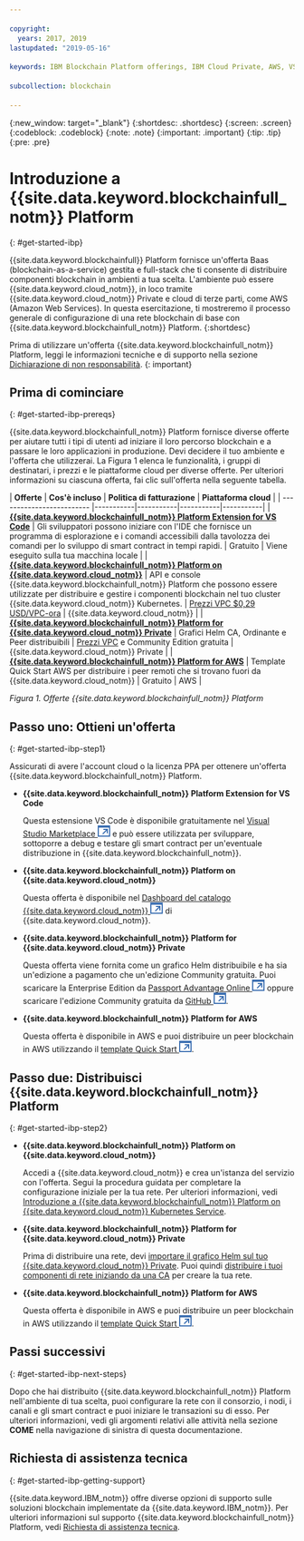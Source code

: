 ```yaml
---

copyright:
  years: 2017, 2019
lastupdated: "2019-05-16"

keywords: IBM Blockchain Platform offerings, IBM Cloud Private, AWS, VS code extension, IBM Cloud

subcollection: blockchain

---
```


{:new_window: target="_blank"}
{:shortdesc: .shortdesc}
{:screen: .screen}
{:codeblock: .codeblock}
{:note: .note}
{:important: .important}
{:tip: .tip}
{:pre: .pre}

# Introduzione a {{site.data.keyword.blockchainfull_notm}} Platform
{: #get-started-ibp}

{{site.data.keyword.blockchainfull}} Platform fornisce un'offerta Baas (blockchain-as-a-service) gestita e full-stack che ti consente di distribuire componenti blockchain in ambienti a tua scelta. L'ambiente può essere {{site.data.keyword.cloud_notm}}, in loco tramite {{site.data.keyword.cloud_notm}} Private e cloud di terze parti, come AWS (Amazon Web Services). In questa esercitazione, ti mostreremo il processo generale di configurazione di una rete blockchain di base con {{site.data.keyword.blockchainfull_notm}} Platform.
{:shortdesc}

Prima di utilizzare un'offerta {{site.data.keyword.blockchainfull_notm}} Platform, leggi le informazioni tecniche e di supporto nella sezione [Dichiarazione di non responsabilità](/docs/services/blockchain/needtoknow.html#disclaimer).
{: important}


## Prima di cominciare
{: #get-started-ibp-prereqs}

{{site.data.keyword.blockchainfull_notm}} Platform fornisce diverse offerte per aiutare tutti i tipi di utenti ad iniziare il loro percorso blockchain e a passare le loro applicazioni in produzione. Devi decidere il tuo ambiente e l'offerta che utilizzerai. La Figura 1 elenca le funzionalità, i gruppi di destinatari, i prezzi e le piattaforme cloud per diverse offerte. Per ulteriori informazioni su ciascuna offerta, fai clic sull'offerta nella seguente tabella.

| **Offerte** | **Cos'è incluso** | **Politica di fatturazione** | **Piattaforma cloud** |
| ------------------------- |-----------|-----------|-----------|-----------|
| [**{{site.data.keyword.blockchainfull_notm}} Platform Extension for VS Code**](/docs/services/blockchain?topic=blockchain-develop-vscode#develop-vscode) | Gli sviluppatori possono iniziare con l'IDE che fornisce un programma di esplorazione e i comandi accessibili dalla tavolozza dei comandi per lo sviluppo di smart contract in tempi rapidi. | Gratuito | Viene eseguito sulla tua macchina locale |
| [**{{site.data.keyword.blockchainfull_notm}} Platform on {{site.data.keyword.cloud_notm}}**](/docs/services/blockchain/howto/ibp-console.html#ibp-console-overview) | API e console {{site.data.keyword.blockchainfull_notm}} Platform che possono essere utilizzate per distribuire e gestire i componenti blockchain nel tuo cluster {{site.data.keyword.cloud_notm}} Kubernetes. | [Prezzi VPC $0,29 USD/VPC-ora](/docs/services/blockchain/howto/pricing-saas.html) | {{site.data.keyword.cloud_notm}} |
| [**{{site.data.keyword.blockchainfull_notm}} Platform for {{site.data.keyword.cloud_notm}} Private**](/docs/services/blockchain/ibp-for-icp-about.html#ibp-icp-about) | Grafici Helm CA, Ordinante e Peer distribuibili | [Prezzi VPC](/docs/services/blockchain/ibp-for-icp-about.html#ibp-icp-about-pricing) e Community Edition gratuita | {{site.data.keyword.cloud_notm}} Private |
| [**{{site.data.keyword.blockchainfull_notm}} Platform for AWS**](/docs/services/blockchain/howto/remote_peer.html#remote-peer-aws-about) | Template Quick Start AWS per distribuire i peer remoti che si trovano fuori da {{site.data.keyword.cloud_notm}} | Gratuito | AWS |

*Figura 1. Offerte {{site.data.keyword.blockchainfull_notm}} Platform*


## Passo uno: Ottieni un'offerta
{: #get-started-ibp-step1}

Assicurati di avere l'account cloud o la licenza PPA per ottenere un'offerta {{site.data.keyword.blockchainfull_notm}} Platform.

* **{{site.data.keyword.blockchainfull_notm}} Platform Extension for VS Code**

  Questa estensione VS Code è disponibile gratuitamente nel [Visual Studio Marketplace ![Icona link esterno](images/external_link.svg "Icona link esterno")](https://marketplace.visualstudio.com/items?itemName=IBMBlockchain.ibm-blockchain-platform "{{site.data.keyword.blockchainfull_notm}} Platform Extension for VS Code") e può essere utilizzata per sviluppare, sottoporre a debug e testare gli smart contract per un'eventuale distribuzione in {{site.data.keyword.blockchainfull_notm}}.

* **{{site.data.keyword.blockchainfull_notm}} Platform on {{site.data.keyword.cloud_notm}}**

  Questa offerta è disponibile nel [Dashboard del catalogo {{site.data.keyword.cloud_notm}} ![Icona link esterno](images/external_link.svg "Icona link esterno")](https://cloud.ibm.com/catalog "Catalogo") di {{site.data.keyword.cloud_notm}}.

* **{{site.data.keyword.blockchainfull_notm}} Platform for {{site.data.keyword.cloud_notm}} Private**

  Questa offerta viene fornita come un grafico Helm distribuibile e ha sia un'edizione a pagamento che un'edizione Community gratuita. Puoi scaricare la Enterprise Edition da [Passport Advantage Online ![Icona link esterno](images/external_link.svg "Icona link esterno")](https://www.ibm.com/software/passportadvantage/pao_customer.html) oppure scaricare l'edizione Community gratuita da [GitHub ![Icona link esterno](images/external_link.svg "Icona link esterno")](https://github.com/IBM/charts/blob/master/repo/stable/ibm-blockchain-platform-dev-1.0.2.tgz).

* **{{site.data.keyword.blockchainfull_notm}} Platform for AWS**

  Questa offerta è disponibile in AWS e puoi distribuire un peer blockchain in AWS utilizzando il [template Quick Start ![Icona link esterno](images/external_link.svg "Icona link esterno")](https://aws.amazon.com/quickstart/architecture/ibm-blockchain-platform/).

## Passo due: Distribuisci {{site.data.keyword.blockchainfull_notm}} Platform
{: #get-started-ibp-step2}

* **{{site.data.keyword.blockchainfull_notm}} Platform on {{site.data.keyword.cloud_notm}}**

  Accedi a {{site.data.keyword.cloud_notm}} e crea un'istanza del servizio con l'offerta. Segui la procedura guidata per completare la configurazione iniziale per la tua rete. Per ulteriori informazioni, vedi [Introduzione a {{site.data.keyword.blockchainfull_notm}} Platform on {{site.data.keyword.cloud_notm}} Kubernetes Service](/docs/services/blockchain/howto/ibp-v2-deploy-iks.html#ibp-v2-deploy-iks).

* **{{site.data.keyword.blockchainfull_notm}} Platform for {{site.data.keyword.cloud_notm}} Private**

  Prima di distribuire una rete, devi [importare il grafico Helm sul tuo {{site.data.keyword.cloud_notm}} Private](/docs/services/blockchain/howto/helm_install_icp.html#helm-install). Puoi quindi [distribuire i tuoi componenti di rete iniziando da una CA](/docs/services/blockchain/ibp_for_icp_deployment_guide.html#step-three-set-up-your-cas) per creare la tua rete.

* **{{site.data.keyword.blockchainfull_notm}} Platform for AWS**

  Questa offerta è disponibile in AWS e puoi distribuire un peer blockchain in AWS utilizzando il [template Quick Start ![Icona link esterno](images/external_link.svg "Icona link esterno")](https://aws.amazon.com/quickstart/architecture/ibm-blockchain-platform/).

## Passi successivi
{: #get-started-ibp-next-steps}

Dopo che hai distribuito {{site.data.keyword.blockchainfull_notm}} Platform nell'ambiente di tua scelta, puoi configurare la rete con il consorzio, i nodi, i canali e gli smart contract e puoi iniziare le transazioni su di esso. Per ulteriori informazioni, vedi gli argomenti relativi alle attività nella sezione **COME** nella navigazione di sinistra di questa documentazione.

## Richiesta di assistenza tecnica
{: #get-started-ibp-getting-support}

{{site.data.keyword.IBM_notm}} offre diverse opzioni di supporto sulle soluzioni blockchain implementate da {{site.data.keyword.IBM_notm}}. Per ulteriori informazioni sul supporto {{site.data.keyword.blockchainfull_notm}} Platform, vedi [Richiesta di assistenza tecnica](/docs/services/blockchain/ibmblockchain_support.html#blockchain-support).

